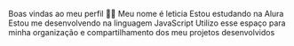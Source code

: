 Boas vindas ao meu perfil 💙💙
Meu nome é leticia 
Estou estudando na Alura
Estou me desenvolvendo na linguagem JavaScript
Utilizo esse espaço para minha organização e compartilhamento dos meu projetos desenvolvidos


